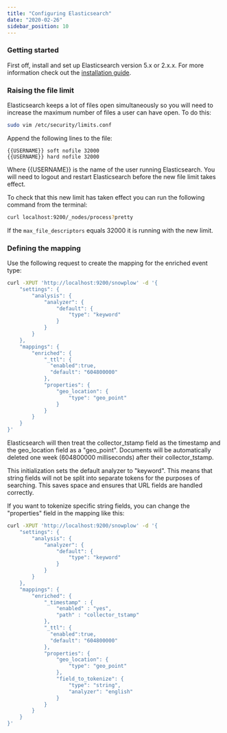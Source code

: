 ```yaml
---
title: "Configuring Elasticsearch"
date: "2020-02-26"
sidebar_position: 10
---
```


### Getting started

First off, install and set up Elasticsearch version 5.x or 2.x.x. For more information check out the [installation guide](https://www.elastic.co/guide/en/elasticsearch/reference/current/_installation.html).

### Raising the file limit

Elasticsearch keeps a lot of files open simultaneously so you will need to increase the maximum number of files a user can have open. To do this:

```bash
sudo vim /etc/security/limits.conf
```

Append the following lines to the file:

```text
{{USERNAME}} soft nofile 32000
{{USERNAME}} hard nofile 32000
```

Where {{USERNAME}} is the name of the user running Elasticsearch. You will need to logout and restart Elasticsearch before the new file limit takes effect.

To check that this new limit has taken effect you can run the following command from the terminal:

```bash
curl localhost:9200/_nodes/process?pretty
```

If the `max_file_descriptors` equals 32000 it is running with the new limit.

### [](https://github.com/snowplow/snowplow/wiki/elasticsearch-loader-setup#defining-the-mapping)

### Defining the mapping

Use the following request to create the mapping for the enriched event type:

```bash
curl -XPUT 'http://localhost:9200/snowplow' -d '{
    "settings": {
        "analysis": {
            "analyzer": {
                "default": {
                    "type": "keyword"
                }
            }
        }
    },
    "mappings": {
        "enriched": {
            "_ttl": {
              "enabled":true,
              "default": "604800000"
            },
            "properties": {
                "geo_location": {
                    "type": "geo_point"
                }
            }
        }
    }
}'
```

Elasticsearch will then treat the collector_tstamp field as the timestamp and the geo_location field as a "geo_point". Documents will be automatically deleted one week (604800000 milliseconds) after their collector_tstamp.

This initialization sets the default analyzer to "keyword". This means that string fields will not be split into separate tokens for the purposes of searching. This saves space and ensures that URL fields are handled correctly.

If you want to tokenize specific string fields, you can change the "properties" field in the mapping like this:

```bash
curl -XPUT 'http://localhost:9200/snowplow' -d '{
    "settings": {
        "analysis": {
            "analyzer": {
                "default": {
                    "type": "keyword"
                }
            }
        }
    },
    "mappings": {
        "enriched": {
            "_timestamp" : {
                "enabled" : "yes",
                "path" : "collector_tstamp"
            },
            "_ttl": {
              "enabled":true,
              "default": "604800000"
            },
            "properties": {
                "geo_location": {
                    "type": "geo_point"
                },
                "field_to_tokenize": {
                    "type": "string",
                    "analyzer": "english"
                }
            }
        }
    }
}'
```
